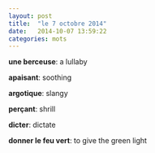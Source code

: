 ```yaml
---
layout: post
title:  "le 7 octobre 2014"
date:   2014-10-07 13:59:22
categories: mots
---
```


**une berceuse**: a lullaby

**apaisant**: soothing

**argotique**: slangy

**perçant**: shrill

**dicter**: dictate

**donner le feu vert**: to give the green light
